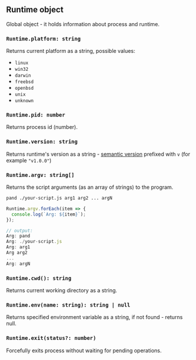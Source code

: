 ## Runtime object

Global object - it holds information about process and runtime.

### `Runtime.platform: string`

Returns current platform as a string, possible values:

  - `linux`
  - `win32`
  - `darwin`
  - `freebsd`
  - `openbsd`
  - `unix`
  - `unknown`

### `Runtime.pid: number`

Returns process id (number).

### `Runtime.version: string`

Returns runtime's version as a string - [semantic version](https://semver.org/) prefixed with `v` (for example `"v1.0.0"`)

### `Runtime.argv: string[]`

Returns the script arguments (as an array of strings) to the program.

```sh
pand ./your-script.js arg1 arg2 ... argN
```

```js
Runtime.argv.forEach(item => {
  console.log(`Arg: ${item}`);
});

// output:
Arg: pand
Arg: ./your-script.js
Arg: arg1
Arg arg2
...
Arg: argN
```

### `Runtime.cwd(): string`

Returns current working directory as a string.

### `Runtime.env(name: string): string | null`

Returns specified environment variable as a string, if not found - returns null.

### `Runtime.exit(status?: number)`

Forcefully exits process without waiting for pending operations.
